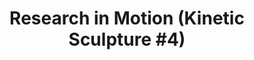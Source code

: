 ---
ee_id: '139'
site: '1'
type: '2'
long_id: '2010-056 Research in Motion (Kinetic Sculpture #4)'
url: 2010-056-research-in-motion-kinetic-sculpture-4
year: '2010'
medium: Modified chrome dancing stands
commission:
add_credit:
dims:
pitch: "<p>​Four Dancing Stands modded to sync.</p>"
ps:
live_url:
related:
title: 'Research in Motion (Kinetic Sculpture #4)'
youtube:
imgs: "{filedir_1}research-in-motion-2010-056-full-database-Ropac.jpg"
subheading:
year2: '2010'
download:
add_credits:
related_code:
! '':
layout: things-i-made
---